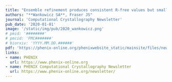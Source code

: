 ```yaml
---
title: "Ensemble refinement produces consistent R-free values but smaller ensemble sizes than previously reported"
authors: "**Wankowicz SA**, Fraser JS"
journal: 'Computational Crystallography Newsletter'
pub_date: '2020-01-01'
image: '/static/img/pub/2020_wankowicz.png'
# pmid: '########'
# pmcid: 'PMC#######'
# biorxiv: 'YYYY.MM.DD.######'
pdf: 'https://phenix-online.org/phenixwebsite_static/mainsite/files/newsletter/CCN_2020_01.pdf'
links:
- name: PHENIX
  url: https://www.phenix-online.org
- name: PHENIX Computational Crystallography Newsletter
  url: https://www.phenix-online.org/newsletter/
---
```

